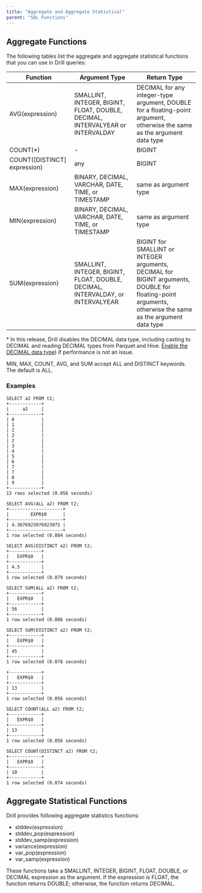 ```yaml
---
title: "Aggregate and Aggregate Statistical"
parent: "SQL Functions"
---
```


## Aggregate Functions

The following tables list the aggregate and aggregate statistical functions that you can use in 
Drill queries:

**Function** | **Argument Type** | **Return Type**  
  --------   |   -------------   |   -----------
AVG(expression)| SMALLINT, INTEGER, BIGINT, FLOAT, DOUBLE, DECIMAL, INTERVALYEAR or INTERVALDAY| DECIMAL for any integer-type argument, DOUBLE for a floating-point argument, otherwise the same as the argument data type
COUNT(*)| _-_| BIGINT
COUNT([DISTINCT] expression)| any| BIGINT
MAX(expression)| BINARY, DECIMAL, VARCHAR, DATE, TIME, or TIMESTAMP| same as argument type
MIN(expression)| BINARY, DECIMAL, VARCHAR, DATE, TIME, or TIMESTAMP| same as argument type
SUM(expression)| SMALLINT, INTEGER, BIGINT, FLOAT, DOUBLE, DECIMAL, INTERVALDAY, or INTERVALYEAR| BIGINT for SMALLINT or INTEGER arguments, DECIMAL for BIGINT arguments, DOUBLE for floating-point arguments, otherwise the same as the argument data type

\* In this release, Drill disables the DECIMAL data type, including casting to DECIMAL and reading DECIMAL types from Parquet and Hive. [Enable the DECIMAL data type]({{site.baseurl}}/docs/supported-data-types#enabling-the-decimal-type)) if performance is not an issue.

MIN, MAX, COUNT, AVG, and SUM accept ALL and DISTINCT keywords. The default is ALL.

### Examples

    SELECT a2 FROM t2;
    +------------+
    |     a2     |
    +------------+
    | 0          |
    | 1          |
    | 2          |
    | 2          |
    | 2          |
    | 3          |
    | 4          |
    | 5          |
    | 6          |
    | 7          |
    | 7          |
    | 8          |
    | 9          |
    +------------+
    13 rows selected (0.056 seconds)

    SELECT AVG(ALL a2) FROM t2;
    +--------------------+
    |        EXPR$0      |
    +--------------------+
    | 4.3076923076923075 |
    +--------------------+
    1 row selected (0.084 seconds)

    SELECT AVG(DISTINCT a2) FROM t2;
    +------------+
    |   EXPR$0   |
    +------------+
    | 4.5        |
    +------------+
    1 row selected (0.079 seconds)

    SELECT SUM(ALL a2) FROM t2;
    +------------+
    |   EXPR$0   |
    +------------+
    | 56         |
    +------------+
    1 row selected (0.086 seconds)

    SELECT SUM(DISTINCT a2) FROM t2;
    +------------+
    |   EXPR$0   |
    +------------+
    | 45         |
    +------------+
    1 row selected (0.078 seconds)

    +------------+
    |   EXPR$0   |
    +------------+
    | 13         |
    +------------+
    1 row selected (0.056 seconds)

    SELECT COUNT(ALL a2) FROM t2;
    +------------+
    |   EXPR$0   |
    +------------+
    | 13         |
    +------------+
    1 row selected (0.056 seconds)

    SELECT COUNT(DISTINCT a2) FROM t2;
    +------------+
    |   EXPR$0   |
    +------------+
    | 10         |
    +------------+
    1 row selected (0.074 seconds)
  
  
## Aggregate Statistical Functions

Drill provides following aggregate statistics functions:

* stddev(expression) 
* stddev_pop(expression)
* stddev_samp(expression)
* variance(expression)
* var_pop(expression)
* var_samp(expression)
  
These functions take a SMALLINT, INTEGER, BIGINT, FLOAT, DOUBLE, or DECIMAL expression as the argument. If the expression is FLOAT, the function returns  DOUBLE; otherwise, the function returns DECIMAL.